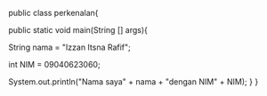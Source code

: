 public class perkenalan{

  public static void main(String [] args){

  String nama = "Izzan Itsna Rafif";
  
  int NIM = 09040623060;
  

  System.out.println("Nama saya" + nama + "dengan NIM" + NIM);
    }
}
